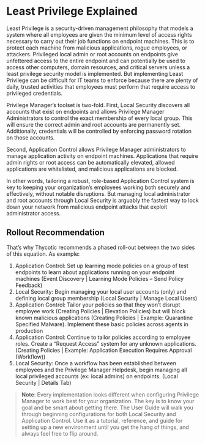 [title]: # (Least Privilege Overview)
[tags]: # (Least Privilege, Overview)
[priority]: # (4)
# Least Privilege Explained

Least Privilege is a security-driven management philosophy that models a system where all employees are given the minimum level of access rights necessary to carry out their job functions on endpoint machines. This is to protect each machine from malicious applications, rogue employees, or attackers. Privileged local admin or root accounts on endpoints give unfettered access to the entire endpoint and can potentially be used to access other computers, domain resources, and critical servers unless a least privilege security model is implemented.  But implementing Least Privilege can be difficult for IT teams to enforce because there are plenty of daily, trusted activities that employees must perform that require access to privileged credentials.

Privilege Manager’s toolset is two-fold. First, Local Security discovers all accounts that exist on endpoints and allows Privilege Manager Administrators to control the exact membership of every local group. This will ensure the correct admin and root accounts are permanently set. Additionally, credentials will be controlled by enforcing password rotation on those accounts.

Second, Application Control allows Privilege Manager administrators to manage application activity on endpoint machines. Applications that require admin rights or root access can be automatically elevated, allowed applications are whitelisted, and malicious applications are blocked.

In other words, tailoring a robust, role-based Application Control system is key to keeping your organization’s employees working both securely and effectively, without notable disruptions. But managing local administrator and root accounts through Local Security is arguably the fastest way to lock down your network from malicious endpoint attacks that exploit administrator access.

## Rollout Recommendation

That’s why Thycotic recommends a phased roll-out between the two sides of this equation. As example:

1. Application Control: Set up learning mode policies on a group of test endpoints to learn about applications running on your endpoint machines (Event Discovery | Learning Mode Policies – Send Policy Feedback)
1. Local Security: Begin managing your local user accounts (only) and defining local group membership (Local Security | Manage Local Users) 
1. Application Control: Tailor your policies so that they won’t disrupt employee work (Creating Policies | Elevation Policies) but will block known malicious applications (Creating Policies | Example: Quarantine Specified Malware). Implement these basic policies across agents in production 
1. Application Control: Continue to tailor policies according to employee roles. Create a “Request Access” system for any unknown applications. (Creating Policies | Example: Application Execution Requires Approval (Workflow))
1. Local Security: Once a workflow has been established between employees and the Privilege Manager Helpdesk, begin managing all local privileged accounts (ex: local admins) on endpoints. (Local Security | Details Tab) 

>**Note**:
>Every implementation looks different when configuring Privilege Manager to work best for your organization. The key is to know your goal and be smart about getting there. The User Guide will walk you through beginning configurations for both Local Security and Application Control. Use it as a tutorial, reference, and guide for setting up a new environment until you get the hang of things, and always feel free to flip around.